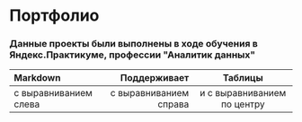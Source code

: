 # Портфолио

### Данные проекты были выполнены в ходе обучения в Яндекс.Практикуме, профессии "Аналитик данных"

| Markdown | Поддерживает | Таблицы |
| :-------------------- | ---------------------: |:---------------------------:|
| с выравниванием слева | с выравниванием справа | и с выравниванием по центру |
